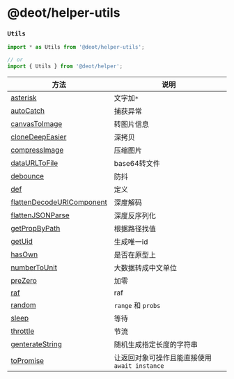 # @deot/helper-utils

### `Utils`
```js
import * as Utils from '@deot/helper-utils';
```

```js
// or
import { Utils } from '@deot/helper';
```

| 方法                                                                 | 说明                             |
| ------------------------------------------------------------------ | ------------------------------ |
| [asterisk](./src/asterisk.ts)                                      | 文字加`*`                         |
| [autoCatch](./src/auto-catch.ts)                                   | 捕获异常                           |
| [canvasToImage](./src/canvas-to-image.ts)                          | 转图片信息                          |
| [cloneDeepEasier](./src/clone-deep-easier.ts)                      | 深拷贝                            |
| [compressImage](./src/compress-image.ts)                           | 压缩图片                           |
| [dataURLToFile](./src/dataURL-to-file.ts)                          | base64转文件                      |
| [debounce](./src/debounce.ts)                                      | 防抖                             |
| [def](./src/def.ts)                                                | 定义                             |
| [flattenDecodeURIComponent](./src/flatten-decode-uri-component.ts) | 深度解码                           |
| [flattenJSONParse](./src/flatten-json-parse.ts)                    | 深度反序列化                         |
| [getPropByPath](./src/get-prop-by-path.ts)                         | 根据路径找值                         |
| [getUid](./src/get-uid.ts)                                         | 生成唯一id                         |
| [hasOwn](./src/has-own.ts)                                         | 是否在原型上                         |
| [numberToUnit](./src/number-to-unit.ts)                            | 大数据转成中文单位                      |
| [preZero](./src/pre-zero.ts)                                       | 加零                             |
| [raf](./src/raf.ts)                                                | raf                            |
| [random](./src/random.ts)                                          | `range` 和 `probs`              |
| [sleep](./src/sleep.ts)                                            | 等待                             |
| [throttle](./src/throttle.ts)                                      | 节流                             |
| [genterateString](./src/genterate-string.ts)                       | 随机生成指定长度的字符串                   |
| [toPromise](./src/to-promise.ts)                                   | 让返回对象可操作且能直接使用`await instance` |

